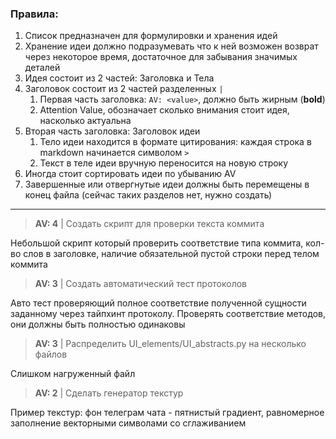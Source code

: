 ### Правила:
1) Список предназначен для формулировки и хранения идей
2) Хранение идеи должно подразумевать что к ней возможен возврат через некоторое время, 
достаточное для забывания значимых деталей
3) Идея состоит из 2 частей: Заголовка и Тела
4) Заголовок состоит из 2 частей разделенных `|`
   1) Первая часть заголовка: `AV: <value>`, должно быть жирным (**bold**)
   2) Attention Value, обозначает сколько внимания стоит идея, насколько актуальна
5) Вторая часть заголовка: Заголовок идеи
   1) Тело идеи находится в формате цитирования: каждая строка в markdown начинается символом `>`
   2) Текст в теле идеи вручную переносится на новую строку  
6) Иногда стоит сортировать идеи по убыванию AV
7) Завершенные или отвергнутые идеи должны быть перемещены в конец файла (сейчас таких разделов нет, нужно создать)

---

> **AV: 4** | Создать скрипт для проверки текста коммита

Небольшой скрипт который проверить соответствие типа коммита, кол-во слов в заголовке, наличие обязательной пустой
строки перед телом коммита

> **AV: 3** | Создать автоматический тест протоколов

Авто тест проверяющий полное соответствие полученной сущности заданному через тайпхинт протоколу.
Проверять соответствие методов, они должны быть полностью одинаковы


> **AV: 3** | Распределить UI_elements/UI_abstracts.py на несколько файлов

Слишком нагруженный файл

> **AV: 2** | Сделать генератор текстур

Пример текстур: фон телеграм чата - пятнистый градиент, равномерное заполнение векторными символами со сглаживанием